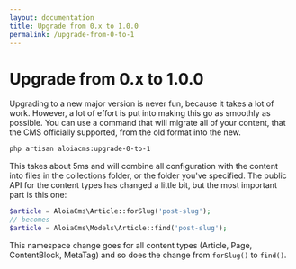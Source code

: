 ```yaml
---
layout: documentation
title: Upgrade from 0.x to 1.0.0
permalink: /upgrade-from-0-to-1
---
```


# Upgrade from 0.x to 1.0.0

Upgrading to a new major version is never fun, because it takes a lot of work. However, a lot of effort is put into 
making this go as smoothly as possible. You can use a command that will migrate all of your content, 
that the CMS officially supported, from the old format into the new. 

```bash
php artisan aloiacms:upgrade-0-to-1
```

This takes about 5ms and will combine all 
configuration with the content into files in the collections folder, or the folder you've specified. 
The public API for the content types has changed a little bit, but the most important part is this one: 

```php
$article = AloiaCms\Article::forSlug('post-slug');
// becomes
$article = AloiaCms\Models\Article::find('post-slug');
```

This namespace change goes for all content types (Article, Page, ContentBlock, MetaTag) and so does the 
change from ``forSlug()`` to ``find()``.